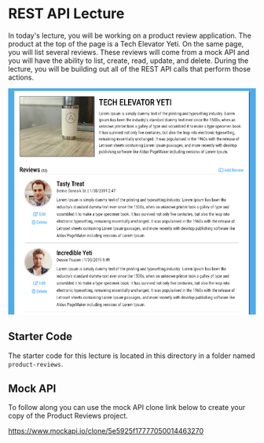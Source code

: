 # REST API Lecture

In today's lecture, you will be working on a product review application. The product at the top of the page is a Tech Elevator Yeti. On the same page, you will list several reviews. These reviews will come from a mock API and you will have the ability to list, create, read, update, and delete. During the lecture, you will be building out all of the REST API calls that perform those actions.

![Yeti Product Reviews](./img/yeti_product_reviews.png)

## Starter Code

The starter code for this lecture is located in this directory in a folder named `product-reviews`.

## Mock API

To follow along you can use the mock API clone link below to create your copy of the Product Reviews project.

https://www.mockapi.io/clone/5e5925f17777050014463270
